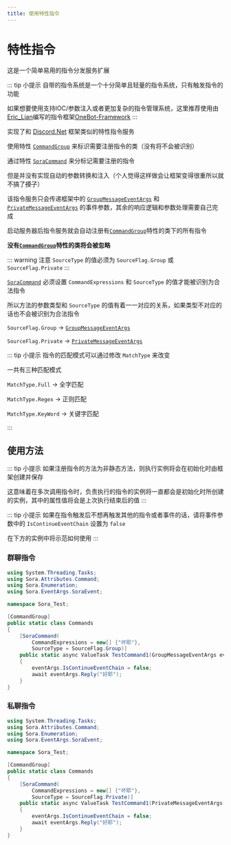 ```yaml
---
title: 使用特性指令
---
```


# 特性指令

这是一个简单易用的指令分发服务扩展

::: tip 小提示
自带的指令系统是一个十分简单且轻量的指令系统，只有触发指令的功能

如果想要使用支持IOC/参数注入或者更加复杂的指令管理系统，这里推荐使用由[Eric_Lian](https://github.com/ExerciseBook)编写的指令框架[OneBot-Framework](https://github.com/ParaParty/OneBot-Framework)
:::

实现了和 [Discord.Net](https://github.com/discord-net/Discord.Net) 框架类似的特性指令服务

使用特性 [`CommandGroup`](../../API/Sora.Command.Attributes/CommandGroup.md) 来标识需要注册指令的类（没有将不会被识别）

通过特性 [`SoraCommand`](../../API/Sora.Command.Attributes/SoraCommand.md) 来分标记需要注册的指令

但是并没有实现自动的参数转换和注入（个人觉得这样做会让框架变得很重所以就不搞了~~摸了~~）

该指令服务只会传递框架中的 [`GroupMessageEventArgs`](../../API/Sora.EventArgs.SoraEvent/GroupMessageEventArgs.md) 和 [`PrivateMessageEventArgs`](../../API/Sora.EventArgs.SoraEvent/PrivateMessageEventArgs.md) 的事件参数，其余的响应逻辑和参数处理需要自己完成

启动服务器后指令服务就会自动注册有[`CommandGroup`](../../API/Sora.Command.Attributes/CommandGroup.md)特性的类下的所有指令

**没有[`CommandGroup`](../../API/Sora.Command.Attributes/CommandGroup.md)特性的类将会被忽略**

::: warning 注意
`SourceType` 的值必须为 `SourceFlag.Group` 或 `SourceFlag.Private`
:::

[`SoraCommand`](../../API/Sora.Command.Attributes/SoraCommand.md) 必须设置 `CommandExpressions` 和 `SourceType` 的值才能被识别为合法指令

所以方法的参数类型和 `SourceType` 的值有着一一对应的关系，如果类型不对应的话也不会被识别为合法指令

`SourceFlag.Group` -> [`GroupMessageEventArgs`](../../API/Sora.EventArgs.SoraEvent/GroupMessageEventArgs.md)

`SourceFlag.Private` -> [`PrivateMessageEventArgs`](../../API/Sora.EventArgs.SoraEvent/PrivateMessageEventArgs.md)

::: tip 小提示
指令的匹配模式可以通过修改 `MatchType` 来改变

一共有三种匹配模式

`MatchType.Full` -> 全字匹配

`MatchType.Regex` -> 正则匹配

`MatchType.KeyWord` -> 关键字匹配

:::

## 使用方法

::: tip 小提示
如果注册指令的方法为非静态方法，则执行实例将会在初始化时由框架创建并保存

这意味着在多次调用指令时，负责执行的指令的实例将一直都会是初始化时所创建的实例，其中的属性值将会是上次执行结束后的值
:::

::: tip 小提示
如果在指令触发后不想再触发其他的指令或者事件的话，请将事件参数中的 `IsContinueEventChain` 设置为 `false`

在下方的实例中将示范如何使用
:::

### 群聊指令

```csharp
using System.Threading.Tasks;
using Sora.Attributes.Command;
using Sora.Enumeration;
using Sora.EventArgs.SoraEvent;

namespace Sora_Test;

[CommandGroup]
public static class Commands
{
    [SoraCommand(
        CommandExpressions = new[] {"坏耶"},
        SourceType = SourceFlag.Group)]
    public static async ValueTask TestCommand1(GroupMessageEventArgs eventArgs)
    {
        eventArgs.IsContinueEventChain = false;
        await eventArgs.Reply("好耶");
    }
}
```

### 私聊指令

```csharp
using System.Threading.Tasks;
using Sora.Attributes.Command;
using Sora.Enumeration;
using Sora.EventArgs.SoraEvent;

namespace Sora_Test;

[CommandGroup]
public static class Commands
{
    [SoraCommand(
        CommandExpressions = new[] {"坏耶"},
        SourceType = SourceFlag.Private)]
    public static async ValueTask TestCommand1(PrivateMessageEventArgs eventArgs)
    {
        eventArgs.IsContinueEventChain = false;
        await eventArgs.Reply("好耶");
    }
}
```